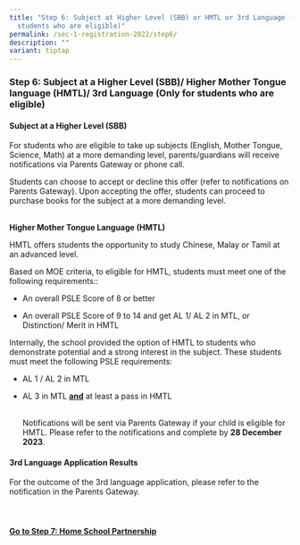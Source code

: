 ```yaml
---
title: "Step 6: Subject at Higher Level (SBB) or HMTL or 3rd Language (Only for
  students who are eligible)"
permalink: /sec-1-registration-2022/step6/
description: ""
variant: tiptap
---
```

<h3>Step 6: Subject at a Higher Level (SBB)/ Higher Mother Tongue language (HMTL)/ 3rd Language (Only for students who are eligible)</h3>
<h4>Subject at a Higher Level (SBB)</h4>
<p>For students who are eligible to take up subjects (English, Mother Tongue,
Science, Math) at a more demanding level, parents/guardians will receive
notifications via Parents Gateway or phone call.</p>
<p>Students can choose to accept or decline this offer (refer to notifications
on Parents Gateway). Upon accepting the offer, students can proceed to
purchase books for the subject at a more demanding level.</p>
<p>
<br><strong>Higher Mother Tongue Language (HMTL)</strong>
</p>
<p>HMTL offers students the opportunity to study Chinese, Malay or Tamil
at an advanced level.&nbsp;</p>
<p>Based on MOE criteria, to eligible for HMTL, students must meet one of
the following requirements::</p>
<ul>
<li>
<p>An overall PSLE Score of 8 or better</p>
</li>
<li>
<p>An overall PSLE Score of 9 to 14 and get AL 1/ AL 2 in MTL, or Distinction/
Merit in HMTL</p>
</li>
</ul>
<p>Internally, the school provided the option of HMTL to students who demonstrate
potential and a strong interest in the subject. These students must meet
the following PSLE requirements:</p>
<ul>
<li>
<p>AL 1 / AL 2 in MTL&nbsp;</p>
</li>
<li>
<p>AL 3 in MTL <strong><u>and</u></strong> at least a pass in HMTL</p>
<p>
<br>Notifications will be sent via Parents Gateway if your child is eligible
for HMTL. Please refer to the notifications and complete by <strong>28 December 2023</strong>.</p>
</li>
</ul>
<h4>3rd Language Application Results</h4>
<p>For the outcome of the 3rd&nbsp;language application, please refer to
the notification in the Parents Gateway.
<br>
<br>
<br>
</p>
<h4><strong><u>Go to Step 7: Home School Partnership</u></strong></h4>
<p></p>